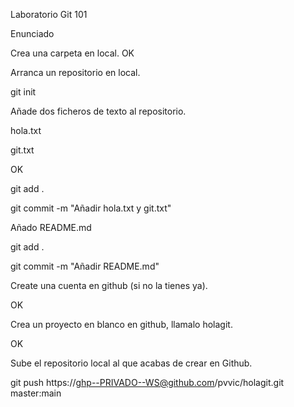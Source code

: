 Laboratorio Git 101

Enunciado

Crea una carpeta en local. OK

Arranca un repositorio en local.

git init

Añade dos ficheros de texto al repositorio.

hola.txt

git.txt

OK

git add .

git commit -m "Añadir hola.txt y git.txt"


Añado README.md

git add .

git commit -m "Añadir README.md"

Create una cuenta en github (si no la tienes ya).

OK

Crea un proyecto en blanco en github, llamalo holagit.

OK

Sube el repositorio local al que acabas de crear en Github.

git push https://ghp--PRIVADO--WS@github.com/pvvic/holagit.git master:main
